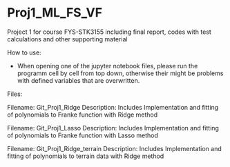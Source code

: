 # Proj1_ML_FS_VF
Project 1 for course FYS-STK3155 including final report, codes with test calculations and other supporting material

How to use:
- When opening one of the jupyter notebook files, please run the programm cell by cell from top down, otherwise their might be   problems with defined variables that are overwritten.




Files:

Filename: Git_Proj1_Ridge
Description: Includes Implementation and fitting of polynomials to Franke function with Ridge method

Filename: Git_Proj1_Lasso
Description: Includes Implementation and fitting of polynomials to Franke function with Lasso method



Filename: Git_Proj1_Ridge_terrain
Description: Includes Implementation and fitting of polynomials to terrain data with Ridge method
